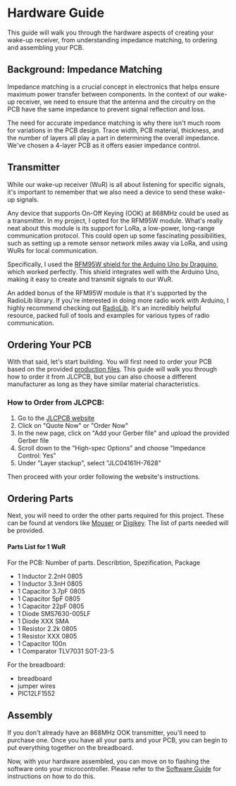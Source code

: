 # Hardware Guide

This guide will walk you through the hardware aspects of creating your wake-up receiver, from understanding impedance matching, to ordering and assembling your PCB.

## Background: Impedance Matching

Impedance matching is a crucial concept in electronics that helps ensure maximum power transfer between components. In the context of our wake-up receiver, we need to ensure that the antenna and the circuitry on the PCB have the same impedance to prevent signal reflection and loss. 

The need for accurate impedance matching is why there isn't much room for variations in the PCB design. Trace width, PCB material, thickness, and the number of layers all play a part in determining the overall impedance. We've chosen a 4-layer PCB as it offers easier impedance control.

## Transmitter

While our wake-up receiver (WuR) is all about listening for specific signals, it's important to remember that we also need a device to send these wake-up signals. 

Any device that supports On-Off Keying (OOK) at 868MHz could be used as a transmitter. In my project, I opted for the RFM95W module. What's really neat about this module is its support for LoRa, a low-power, long-range communication protocol. This could open up some fascinating possibilities, such as setting up a remote sensor network miles away via LoRa, and using WuRs for local communication.

Specifically, I used the [RFM95W shield for the Arduino Uno by Draguino](https://github.com/jgromes/RadioLib), which worked perfectly. This shield integrates well with the Arduino Uno, making it easy to create and transmit signals to our WuR.

An added bonus of the RFM95W module is that it's supported by the RadioLib library. If you're interested in doing more radio work with Arduino, I highly recommend checking out [RadioLib](https://github.com/jgromes/RadioLib). It's an incredibly helpful resource, packed full of tools and examples for various types of radio communication.

## Ordering Your PCB
With that said, let's start building. You will first need to order your PCB based on the provided [production files](production/). This guide will walk you through how to order it from JLCPCB, but you can also choose a different manufacturer as long as they have similar material characteristics.

### How to Order from JLCPCB:

1. Go to the [JLCPCB website](https://jlcpcb.com/)
2. Click on "Quote Now" or "Order Now"
3. In the new page, click on "Add your Gerber file" and upload the provided Gerber file
4. Scroll down to the "High-spec Options" and choose "Impedance Control: Yes"
5. Under "Layer stackup", select "JLC04161H-7628"

Then proceed with your order following the website's instructions.

## Ordering Parts

Next, you will need to order the other parts required for this project. These can be found at vendors like [Mouser](https://www.mouser.com/) or [Digikey](https://www.digikey.com/). The list of parts needed will be provided.

#### Parts List for 1 WuR
For the PCB:
Number of parts. Describtion, Spezification, Package
- 1 Inductor 2.2nH 0805
- 1 Inductor 3.3nH 0805
- 1 Capacitor 3.7pF 0805
- 1 Capacitor 5pF 0805
- 1 Capacitor 22pF 0805
- 1 Diode SMS7630-005LF
- 1 Diode XXX SMA
- 1 Resistor 2.2k 0805
- 1 Resistor XXX 0805
- 1 Capacitor 100n
- 1 Comparator TLV7031 SOT-23-5

For the breadboard:
- breadboard
- jumper wires
- PIC12LF1552

## Assembly

If you don't already have an 868MHz OOK transmitter, you'll need to purchase one. Once you have all your parts and your PCB, you can begin to put everything together on the breadboard.

Now, with your hardware assembled, you can move on to flashing the software onto your microcontroller. Please refer to the [Software Guide](software/README.md) for instructions on how to do this.
